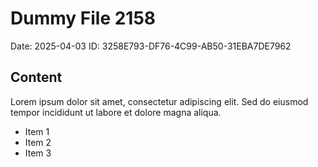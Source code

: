 # Dummy File 2158

Date: 2025-04-03
ID: 3258E793-DF76-4C99-AB50-31EBA7DE7962

## Content

Lorem ipsum dolor sit amet, consectetur adipiscing elit.
Sed do eiusmod tempor incididunt ut labore et dolore magna aliqua.

* Item 1
* Item 2
* Item 3

